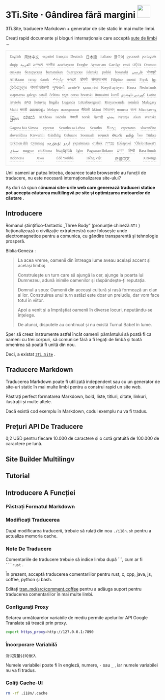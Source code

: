 <h1 style="justify-content:space-between">3Ti.Site ⋅ Gândirea fără margini <img src="//i-01.eu.org/3Ti/logo.svg" style="user-select:none;margin-top:-1px;width:42px"></h1>

3Ti.Site, traducere Markdown + generator de site static în mai multe limbi.

Creați rapid documente și bloguri internaționale care acceptă [sute de limbi](https://github.com/i18n-site/node/blob/main/lang/src/index.js) ...

<pre class="langli" style="display:flex;flex-wrap:wrap;background:transparent;border:1px solid #eee;font-size:12px;box-shadow:0 0 3px inset #eee;padding:12px 5px 4px 12px;justify-content:space-between;"><style>pre.langli i{font-weight:300;font-family:s;margin-right:7px;margin-bottom:8px;font-style:normal;color:#666;border-bottom:1px dashed #ccc;}</style><i>English</i><i> 简体中文 </i><i>español</i><i>français</i><i>Deutsch</i><i> 日本語 </i><i>italiano</i><i>한국어</i><i>русский</i><i>português</i><i>shqip</i><i>‫العربية‬</i><i>አማርኛ</i><i>অসমীয়া</i><i>azərbaycan</i><i>Eʋegbe</i><i>Aymar aru</i><i>Gaeilge</i><i>eesti</i><i>ଓଡ଼ିଆ</i><i>Oromoo</i><i>euskara</i><i>беларуская</i><i>bamanakan</i><i>български</i><i>íslenska</i><i>polski</i><i>bosanski</i><i>‫فارسی‬</i><i>भोजपुरी</i><i>Afrikaans</i><i>татар</i><i>dansk</i><i>‫ދިވެހިބަސް‬</i><i>ትግርኛ</i><i>डोगरी</i><i>संस्कृत भाषा</i><i>Filipino</i><i>suomi</i><i>Frysk</i><i>ខ្មែរ</i><i>ქართული</i><i>गोंयची कोंकणी</i><i>ગુજરાતી</i><i>avañe’ẽ</i><i>қазақ тілі</i><i>Kreyòl ayisyen</i><i>Hausa</i><i>Nederlands</i><i>кыргызча</i><i>galego</i><i>català</i><i>čeština</i><i>ಕನ್ನಡ</i><i>corsu</i><i>hrvatski</i><i>Runasimi</i><i>kurdî</i><i>‫کوردیی ناوەندی‬</i><i>Latina</i><i>latviešu</i><i>ລາວ</i><i>lietuvių</i><i>lingála</i><i>Luganda</i><i>Lëtzebuergesch</i><i>Kinyarwanda</i><i>română</i><i>Malagasy</i><i>Malti</i><i>मराठी</i><i>മലയാളം</i><i>Melayu</i><i>македонски</i><i>मैथिली</i><i>Māori</i><i>মৈতৈলোন্</i><i>монгол</i><i>বাংলা</i><i>Mizo ṭawng</i><i>မြန်မာ</i><i>𞄀𞄄𞄰𞄩𞄍𞄜𞄰</i><i>IsiXhosa</i><i>isiZulu</i><i>नेपाली</i><i>norsk</i><i>ਪੰਜਾਬੀ</i><i>‫پښتو‬</i><i>Nyanja</i><i>Akan</i><i>svenska</i><i>Gagana fa'a Sāmoa</i><i>српски</i><i>Sesotho sa Leboa</i><i>Sesotho</i><i>සිංහල</i><i>esperanto</i><i>slovenčina</i><i>slovenščina</i><i>Kiswahili</i><i>Gàidhlig</i><i>Cebuano</i><i>Soomaali</i><i>тоҷикӣ</i><i>తెలుగు</i><i>தமிழ்</i><i>ไทย</i><i>Türkçe</i><i>türkmen dili</i><i>Cymraeg</i><i>‫ئۇيغۇرچە‬</i><i>‫اردو‬</i><i>українська</i><i>o‘zbek</i><i>‫עברית‬</i><i>Ελληνικά</i><i>ʻŌlelo Hawaiʻi</i><i>‫سنڌي‬</i><i>magyar</i><i>chiShona</i><i>հայերեն</i><i>Igbo</i><i>Pagsasao Ilokano</i><i>‫ייִדיש‬</i><i>हिन्दी</i><i>Basa Sunda</i><i>Indonesia</i><i>Jawa</i><i>Èdè Yorùbá</i><i>Tiếng Việt</i><i> 正體中文 </i><i>Xitsonga</i></pre>

Unii oameni ar putea întreba, deoarece toate browserele au funcții de traducere, nu este necesară internaționalizarea site-ului?

Aș dori să spun că**numai site-urile web care generează traduceri statice pot accepta căutarea multilingvă pe site și optimizarea motoarelor de căutare** .

## Introducere

Romanul științifico-fantastic „Three Body” (pronunție chineză:`3Tǐ` ) ficționalizează o civilizație extraterestră care folosește unde electromagnetice pentru a comunica, cu gândire transparentă și tehnologie prosperă.

Biblia·Geneza :

> La acea vreme, oamenii din întreaga lume aveau același accent și același limbaj.
>
> Construiește un turn care să ajungă la cer, ajunge la poarta lui Dumnezeu, adună inimile oamenilor și răspândește-ți reputația.
>
> Domnul a spus: Oamenii din aceeași cultură și rasă formează un clan al lor. Construirea unui turn astăzi este doar un preludiu, dar vom face totul în viitor.
>
> Apoi a venit și a împrăștiat oamenii în diverse locuri, neputându-se înțelege.
>
> De atunci, disputele au continuat și nu există Turnul Babel în lume.

Sper să creez instrumente astfel încât oamenii pământului să poată fi ca oameni cu trei corpuri, să comunice fără a fi legați de limbă și toată omenirea să poată fi unită din nou.

Deci, a existat [`3Ti.Site`](//3Ti.Site) .

## Traducere Markdown

Traducerea Markdown poate fi utilizată independent sau cu un generator de site-uri static în mai multe limbi pentru a construi rapid un site web.

Păstrați perfect formatarea Markdown, bold, liste, titluri, citate, linkuri, ilustrații și multe altele.

Dacă există cod exemplu în Markdown, codul exemplu nu va fi tradus.

## Prețuri API De Traducere

0,2 USD pentru fiecare 10.000 de caractere și o cotă gratuită de 100.000 de caractere pe lună.

## Site Builder Multilingv

## Tutorial

## Introducere A Funcției

### Păstrați Formatul Markdown

### Modificați Traducerea

După modificarea traducerii, trebuie să rulați din nou `./i18n.sh` pentru a actualiza memoria cache.

### Note De Traducere

Comentariile de traducere trebuie să indice limba după \```, cum ar fi ` ```rust` .

În prezent, acceptă traducerea comentariilor pentru rust, c, cpp, java, js, coffee, python și bash.

Editați [tran_md/src/comment.coffee](https://github.com/i18n-site/node/blob/main/tran_md/src/comment.coffee) pentru a adăuga suport pentru traducerea comentariilor în mai multe limbi.

### Configurați Proxy

Setarea următoarelor variabile de mediu permite apelurilor API Google Translate să treacă prin proxy.

```bash
export https_proxy=http://127.0.0.1:7890
```

### Încorporare Variabilă

```
测试变量${0}嵌入
```

Numele variabilei poate fi în engleză, numere, `-` sau `_` , iar numele variabilei nu va fi tradus.

### Goliți Cache-Ul

```bash
rm -rf .i18n/.cache
```
